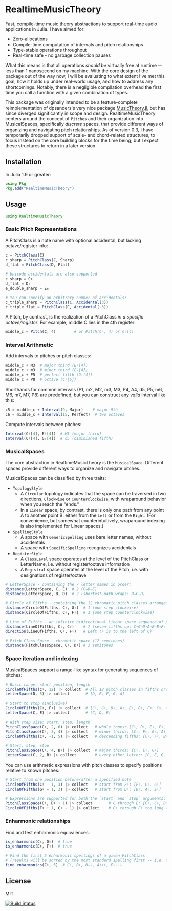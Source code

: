 # RealtimeMusicTheory
Fast, compile-time music theory abstractions to support real-time audio applications in Julia. I have aimed for:
- Zero-allocations
- Compile-time computation of intervals and pitch relationships
- Type-stable operations throughout
- Real-time safe - no garbage collection pauses

What this means is that all operations _should be_ virtually free at runtime -- less than 1 nanosecond on my machine. With the core design of the package out of the way now, I will be evaluating to what extent I’ve met this goal, how it holds up under real-world usage, and how to address any shortcomings. Notably, there is a negligible compilation overhead the first time you call a function with a given combination of types.

This package was originally intended to be a feature-complete reimplementation of dpsanders's very nice package [MusicTheory.jl](https://github.com/JuliaMusic/MusicTheory.jl), but has since diverged significantly in scope and design. RealtimeMusicTheory centers around the concept of `Pitches` and their organization into MusicalSpaces, specifically _discrete_ spaces, that provide different ways of organizing and navigating pitch relationships. As of version 0.3, I have temporarily dropped support of scale- and chord-related structures, to focus instead on the core building blocks for the time being; but I expect these structures to return in a later version.

## Installation
In Julia 1.9 or greater:
```julia
using Pkg
Pkg.add("RealtimeMusicTheory")
```

## Usage
```julia
using RealtimeMusicTheory
```

### Basic Pitch Representations

A PitchClass is a note name with optional accidental, but lacking octave/register info:
```julia
c = PitchClass(C)
c_sharp = PitchClass(C, Sharp)
d_flat = PitchClass(D, Flat)

# Unicode accidentals are also supported
c_sharp = C♯
d_flat = D♭
e_double_sharp = E𝄪

# You can specify an arbitrary number of accidentals:
c_triple_sharp = PitchClass(C, Accidental(3))
c_triple_flat = PitchClass(C, Accidental(-3))
```

A Pitch, by contrast, is the realization of a PitchClass _in a specific octave/register_. For example, middle C lies in the 4th register:
```julia
middle_c = Pitch(C, 4)        # or Pitch(C♮, 4) or C♮[4]
```

### Interval Arithmetic

Add intervals to pitches or pitch classes:
```julia
middle_c + M3  # major third (E♮[4])
middle_c + m3  # minor third (E♭[4])
middle_c + P5  # perfect fifth (G♮[4])
middle_c + P8  # octave (C♮[5])
```

Shorthands for common intervals (P1, m2, M2, m3, M3, P4, A4, d5, P5, m6, M6, m7, M7, P8) are predefined, but you can construct any _valid_ interval like this:
```julia
c5 = middle_c + Interval(9, Major)    # major 9th
c6 = middle_c + Interval(15, Perfect)  # two octaves
```

Compute intervals between pitches:
```julia
Interval(C♮[4], E♮[4])  # M3 (major third)
Interval(C♮[4], G♭[4])  # d5 (diminished fifth)
```

### MusicalSpaces

The core abstraction in RealtimeMusicTheory is the `MusicalSpace`. Different spaces provide different ways to organize and navigate pitches.

MusicalSpaces can be classified by three traits: 
- `TopologyStyle`
	- A `Circular` topology indicates that the space can be traversed in two directions, `Clockwise` or `Counterclockwise`, with wraparound behavior when you reach the "ends." 
	- In a `Linear` space, by contrast, there is only one path from any point A to another point B: either from the `Left` or from the `Right`. (For convenience, but somewhat counterintuitively, wraparound indexing is also implemented for Linear spaces.)
- `SpellingStyle`
	- A space with `GenericSpelling` uses bare letter names, without accidentals
	- A space with `SpecificSpelling` recognizes accidentals
- `RegisterStyle`
	- A `ClassLevel` space operates at the level of the PitchClass or LetterName, i.e. without register/octave information
	- A `Registral` space operates at the level of the Pitch, i.e. with designations of register/octave

```julia
# LetterSpace - containing the 7 letter names in order:
distance(LetterSpace, C, E)  # 2 (C→D→E)
distance(LetterSpace, B, D)  # 2 (shortest path wraps: B→C→D)

# Circle of Fifths - containing the 12 chromatic pitch classes arranged by perfect fifths:
distance(CircleOfFifths, C♮, G♮)  # 1 (one step clockwise)
distance(CircleOfFifths, C♮, F♮)  # 1 (one step counterclockwise)

# Line of Fifths - an infinite bidirectional Linear space sequence of perfect fifths{
distance(LineOfFifths, C♮, C♯)    # 7 (seven fifths up: C→G→D→A→E→B→F♯→C♯)
direction(LineOfFifths, C♮, F♮)   # Left (F is to the left of C)

# Pitch Class Space - chromatic space (12 semitones)
distance(PitchClassSpace, C♮, D♯) # 3 semitones
```

### Space iteration and indexing

MusicalSpaces support a range-like syntax for generating sequences of pitches:
```julia
# Basic range: start position, length
CircleOfFifths(C♮, 12) |> collect  # All 12 pitch classes in fifths order
LetterSpace(D, 5) |> collect       # [D, E, F, G, A]

# Start to stop (inclusive)
CircleOfFifths(C♮, F♮) |> collect  # [C♮, G♮, D♮, A♮, E♮, B♮, F♯, C♯, G♯, D♯, A♯, F♮]
LetterSpace(C, E) |> collect       # [C, D, E]

# With step size: start, step, length
PitchClassSpace(C♮, 2, 6) |> collect   # whole tones: [C♮, D♮, E♮, F♯, G♯, A♯]
PitchClassSpace(C♮, 3, 4) |> collect   # minor thirds: [C♮, E♭, G♭, A]
CircleOfFifths(C♮, -1, 5) |> collect   # descending fifths: [C♮, F♮, B♭, E♭, A♭]

# Start, step, stop
PitchClassSpace(C♮, 4, B♮) |> collect  # major thirds: [C♮, E♮, G♯]
LetterSpace(C, 2, B) |> collect        # every other letter: [C, E, G, B]
```

You can use arithmetic expressions with pitch classes to specify positions relative to known pitches:
```julia
# Start from one position before/after a specified note
CircleOfFifths(C♮ - 1, 3) |> collect   # start from F♮: [F♮, C♮, G♮]
CircleOfFifths(G♮ + 1, 3) |> collect   # start from D♮: [D♮, A♮, E♮]

# Expressions are supported for both the `start` and `stop` arguments:
PitchClassSpace(C♮, D♯ + 1) |> collect       # C through E: [C♮, C♯, D♮, D♯, E♮]
CircleOfFifths(F♮ + 1, C♮ - 1) |> collect    # C♮ through F♮ the long way
```


### Enharmonic relationships

Find and test enharmonic equivalences:
```julia
is_enharmonic(C♯, D♭)  # true
is_enharmonic(E♯, F♮)  # true

# Find the first 5 enharmonic spellings of a given PitchClass
# (results will be sorted by the most standard spelling first -- i.e. fewest accidentals)
find_enharmonics(C♮, 5)  # C♮, B♯, D♭♭, A♯♯♯, E♭♭♭♭
```


## License
MIT

[![Build Status](https://github.com/myersm0/RealtimeMusicTheory.jl/actions/workflows/CI.yml/badge.svg?branch=main)](https://github.com/myersm0/RealtimeMusicTheory.jl/actions/workflows/CI.yml?query=branch%3Amain)

